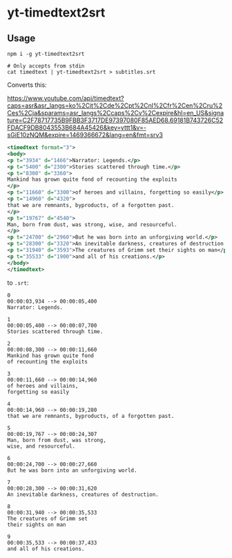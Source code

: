 # yt-timedtext2srt

## Usage
```
npm i -g yt-timedtext2srt

# Only accepts from stdin
cat timedtext | yt-timedtext2srt > subtitles.srt
```

Converts this: 

https://www.youtube.com/api/timedtext?caps=asr&asr_langs=ko%2Cit%2Cde%2Cpt%2Cnl%2Cfr%2Cen%2Cru%2Ces%2Cja&sparams=asr_langs%2Ccaps%2Cv%2Cexpire&hl=en_US&signature=C2F78717735B9FBB3F3717DE97397080F85AED68.69181B743726C52FDACF9DB8043553B684A45426&key=yttt1&v=-sGiE10zNQM&expire=1469366672&lang=en&fmt=srv3

```xml
<timedtext format="3">
<body>
<p t="3934" d="1466">Narrator: Legends.</p>
<p t="5400" d="2300">Stories scattered through time.</p>
<p t="8300" d="3360">
Mankind has grown quite fond of recounting the exploits
</p>
<p t="11660" d="3300">of heroes and villains, forgetting so easily</p>
<p t="14960" d="4320">
that we are remnants, byproducts, of a forgotten past.
</p>
<p t="19767" d="4540">
Man, born from dust, was strong, wise, and resourceful.
</p>
<p t="24700" d="2960">But he was born into an unforgiving world.</p>
<p t="28300" d="3320">An inevitable darkness, creatures of destruction.</p>
<p t="31940" d="3593">The creatures of Grimm set their sights on man</p>
<p t="35533" d="1900">and all of his creations.</p>
</body>
</timedtext>
```

to `.srt`:

```
0
00:00:03,934 --> 00:00:05,400
Narrator: Legends.

1
00:00:05,400 --> 00:00:07,700
Stories scattered through time.

2
00:00:08,300 --> 00:00:11,660
Mankind has grown quite fond
of recounting the exploits

3
00:00:11,660 --> 00:00:14,960
of heroes and villains,
forgetting so easily

4
00:00:14,960 --> 00:00:19,280
that we are remnants, byproducts, of a forgotten past.

5
00:00:19,767 --> 00:00:24,307
Man, born from dust, was strong,
wise, and resourceful.

6
00:00:24,700 --> 00:00:27,660
But he was born into an unforgiving world.

7
00:00:28,300 --> 00:00:31,620
An inevitable darkness, creatures of destruction.

8
00:00:31,940 --> 00:00:35,533
The creatures of Grimm set
their sights on man

9
00:00:35,533 --> 00:00:37,433
and all of his creations.

```
